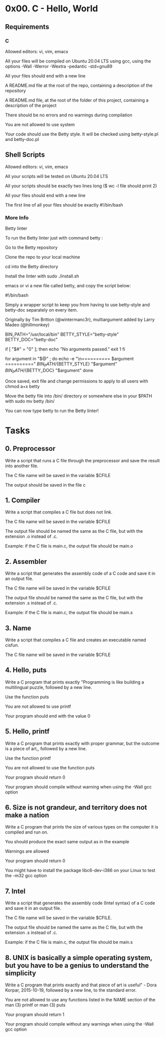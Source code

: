  # 0x00. C - Hello, World
 
 ## Requirements
### C
Allowed editors: vi, vim, emacs

All your files will be compiled on Ubuntu 20.04 LTS using gcc, using the options -Wall -Werror -Wextra -pedantic -std=gnu89

All your files should end with a new line

A README.md file at the root of the repo, containing a description of the repository

A README.md file, at the root of the folder of this project, containing a description of the project

There should be no errors and no warnings during compilation

You are not allowed to use system

Your code should use the Betty style. It will be checked using betty-style.pl and betty-doc.pl


## Shell Scripts
Allowed editors: vi, vim, emacs

All your scripts will be tested on Ubuntu 20.04 LTS

All your scripts should be exactly two lines long ($ wc -l file should print 2)

All your files should end with a new line

The first line of all your files should be exactly #!/bin/bash

### More Info
Betty linter

To run the Betty linter just with command betty <filename>:


 Go to the Betty repository

 Clone the repo to your local machine

 cd into the Betty directory

 Install the linter with sudo ./install.sh

 emacs or vi a new file called betty, and copy the script below:

 #!/bin/bash

 Simply a wrapper script to keep you from having to use betty-style
and betty-doc separately on every item.
 
Originally by Tim Britton (@wintermanc3r), multiargument added by
Larry Madeo (@hillmonkey)

BIN_PATH="/usr/local/bin"
BETTY_STYLE="betty-style"
BETTY_DOC="betty-doc"

if [ "$#" = "0" ]; then
    echo "No arguments passed."
    exit 1
fi

for argument in "$@" ; do
    echo -e "\n========== $argument =========="
    ${BIN_PATH}/${BETTY_STYLE} "$argument"
    ${BIN_PATH}/${BETTY_DOC} "$argument"
done

 Once saved, exit file and change permissions to apply to all users with chmod a+x betty

 Move the betty file into /bin/ directory or somewhere else in your $PATH with sudo mv betty /bin/

 You can now type betty <filename> to run the Betty linter!
  
# Tasks  

 ## 0. Preprocessor

Write a script that runs a C file through the preprocessor and save the result into another file.

The C file name will be saved in the variable $CFILE

 
 The output should be saved in the file c
  

 ## 1. Compiler
Write a script that compiles a C file but does not link.

The C file name will be saved in the variable $CFILE

 The output file should be named the same as the C file, but with the extension .o instead of .c.

 Example: if the C file is main.c, the output file should be main.o
  

 ## 2. Assembler

Write a script that generates the assembly code of a C code and save it in an output file.

The C file name will be saved in the variable $CFILE

 The output file should be named the same as the C file, but with the extension .s instead of .c.

 Example: if the C file is main.c, the output file should be main.s
  

 ## 3. Name

Write a script that compiles a C file and creates an executable named cisfun.

The C file name will be saved in the variable $CFILE 
  

 ## 4. Hello, puts

Write a C program that prints exactly "Programming is like building a multilingual puzzle, followed by a new line.

Use the function puts

 You are not allowed to use printf

 Your program should end with the value 0
  

 ## 5. Hello, printf

Write a C program that prints exactly with proper grammar, but the outcome is a piece of art,, followed by a new line.

Use the function printf

 You are not allowed to use the function puts

 Your program should return 0

 Your program should compile without warning when using the -Wall gcc option
  

 ## 6. Size is not grandeur, and territory does not make a nation

Write a C program that prints the size of various types on the computer it is compiled and run on.

You should produce the exact same output as in the example

 Warnings are allowed

 Your program should return 0

 You might have to install the package libc6-dev-i386 on your Linux to test the -m32 gcc option
  

 ## 7. Intel

Write a script that generates the assembly code (Intel syntax) of a C code and save it in an output file.

The C file name will be saved in the variable $CFILE.

 The output file should be named the same as the C file, but with the extension .s instead of .c.

 Example: if the C file is main.c, the output file should be main.s
  

 ## 8. UNIX is basically a simple operating system, but you have to be a genius to understand the simplicity

Write a C program that prints exactly and that piece of art is useful" - Dora Korpar, 2015-10-19, followed by a new line, to the standard error.

You are not allowed to use any functions listed in the NAME section of the man (3) printf or man (3) puts

 Your program should return 1

 Your program should compile without any warnings when using the -Wall gcc option
  
  
